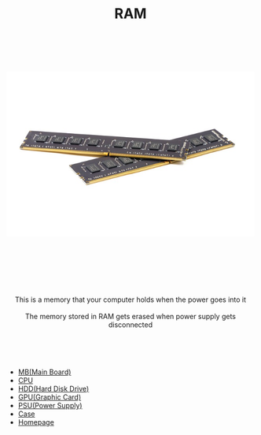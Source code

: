 <h1 align="center">RAM</h1>




<br><br><br><br><p align="center">![alt text](RAM.jpg)</p>



<p align="center"> <br><br><br><br><br><br>
  This is a memory that your computer holds when the power goes into it<br><br>
  The memory stored in RAM gets erased when power supply gets disconnected



</p>

<br><br><br>
- [MB(Main Board)](https://github.com/jjthd/JjthdFianlProject/blob/main/MB.md)
- [CPU](https://github.com/jjthd/JjthdFianlProject/blob/main/CPU.md)
- [HDD(Hard Disk Drive)](https://github.com/jjthd/JjthdFianlProject/blob/main/HDD.md)
- [GPU(Graphic Card)](https://github.com/jjthd/JjthdFianlProject/blob/main/GPU.md)
- [PSU(Power Supply)](https://github.com/jjthd/JjthdFianlProject/blob/main/PSU.md)
- [Case](https://github.com/jjthd/JjthdFianlProject/blob/main/CASE.md)
- [Homepage](https://github.com/jjthd/JjthdFianlProject/blob/main/README.md)

